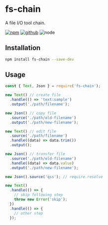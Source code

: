 # fs-chain

A file I/O tool chain.

[![npm][npm-badge]][npm-url]
[![github][github-badge]][github-url]
![node][node-badge]

[npm-url]: https://www.npmjs.com/package/fs-chain
[npm-badge]: https://img.shields.io/npm/v/fs-chain.svg?style=flat-square&logo=npm
[github-url]: https://github.com/airkro/fs-chain
[github-badge]: https://img.shields.io/npm/l/fs-chain.svg?style=flat-square&colorB=blue&logo=github
[node-badge]: https://img.shields.io/node/v/fs-chain.svg?style=flat-square&colorB=green&logo=node.js

## Installation

```bash
npm install fs-chain --save-dev
```

## Usage

```js
const { Text, Json } = require('fs-chain');

new Text() // create file
  .handle(() => 'text:sample')
  .output('./path/filename');

new Json() // copy file
  .source('./path/old-filename')
  .output('./path/new-filename');

new Text() // edit file
  .source('./path/filename')
  .handle((data) => data.trim())
  .output();

new Json() // transfer file
  .source('./path/old-filename')
  .handle((data) => data.value)
  .output('./path/new-filename');

new Json().source('qss'); // require.resolve

new Text()
  .handle(() => {
    // skip following step
    throw new Error('skip');
  })
  .handle(() => {
    // other step
  });
```
